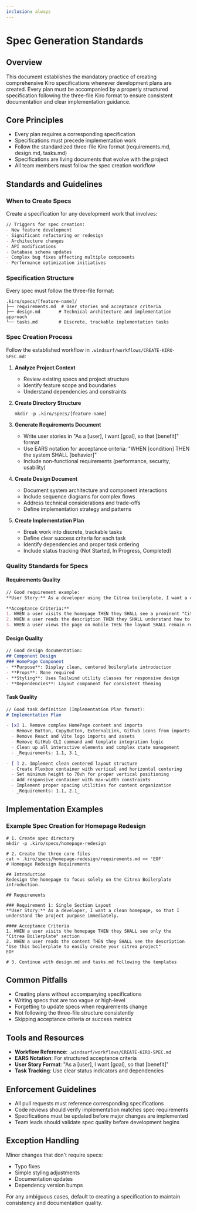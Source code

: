 ```yaml
---
inclusion: always
---
```


# Spec Generation Standards

## Overview
This document establishes the mandatory practice of creating comprehensive Kiro specifications whenever development plans are created. Every plan must be accompanied by a properly structured specification following the three-file Kiro format to ensure consistent documentation and clear implementation guidance.

## Core Principles
- Every plan requires a corresponding specification
- Specifications must precede implementation work
- Follow the standardized three-file Kiro format (requirements.md, design.md, tasks.md)
- Specifications are living documents that evolve with the project
- All team members must follow the spec creation workflow

## Standards and Guidelines

### When to Create Specs
Create a specification for any development work that involves:

```markdown
// Triggers for spec creation:
- New feature development
- Significant refactoring or redesign
- Architecture changes
- API modifications
- Database schema updates
- Complex bug fixes affecting multiple components
- Performance optimization initiatives
```

### Specification Structure
Every spec must follow the three-file format:

```
.kiro/specs/[feature-name]/
├── requirements.md  # User stories and acceptance criteria
├── design.md       # Technical architecture and implementation approach
└── tasks.md        # Discrete, trackable implementation tasks
```

### Spec Creation Process
Follow the established workflow in `.windsurf/workflows/CREATE-KIRO-SPEC.md`:

1. **Analyze Project Context**
   - Review existing specs and project structure
   - Identify feature scope and boundaries
   - Understand dependencies and constraints

2. **Create Directory Structure**
   ```fish
   mkdir -p .kiro/specs/[feature-name]
   ```

3. **Generate Requirements Document**
   - Write user stories in "As a [user], I want [goal], so that [benefit]" format
   - Use EARS notation for acceptance criteria: "WHEN [condition] THEN the system SHALL [behavior]"
   - Include non-functional requirements (performance, security, usability)

4. **Create Design Document**
   - Document system architecture and component interactions
   - Include sequence diagrams for complex flows
   - Address technical considerations and trade-offs
   - Define implementation strategy and patterns

5. **Create Implementation Plan**
   - Break work into discrete, trackable tasks
   - Define clear success criteria for each task
   - Identify dependencies and proper task ordering
   - Include status tracking (Not Started, In Progress, Completed)

### Quality Standards for Specs

#### Requirements Quality
```markdown
// Good requirement example:
**User Story:** As a developer using the Citrea boilerplate, I want a clean homepage layout, so that I can quickly understand the project's purpose.

**Acceptance Criteria:**
1. WHEN a user visits the homepage THEN they SHALL see a prominent "Citrea Boilerplate" title
2. WHEN a user reads the description THEN they SHALL understand how to use the boilerplate
3. WHEN a user views the page on mobile THEN the layout SHALL remain responsive and readable
```

#### Design Quality
```markdown
// Good design documentation:
## Component Design
### HomePage Component
- **Purpose**: Display clean, centered boilerplate introduction
- **Props**: None required
- **Styling**: Uses Tailwind utility classes for responsive design
- **Dependencies**: Layout component for consistent theming
```

#### Task Quality
```markdown
// Good task definition (Implementation Plan format):
# Implementation Plan

- [x] 1. Remove complex HomePage content and imports
  - Remove Button, CopyButton, ExternalLink, Github icons from imports
  - Remove React and Vite logo imports and assets
  - Remove GitHub CLI command and template integration logic
  - Clean up all interactive elements and complex state management
  - _Requirements: 1.1, 3.1_

- [ ] 2. Implement clean centered layout structure
  - Create Flexbox container with vertical and horizontal centering
  - Set minimum height to 70vh for proper vertical positioning
  - Add responsive container with max-width constraints
  - Implement proper spacing utilities for content organization
  - _Requirements: 1.1, 2.1_
```

## Implementation Examples

### Example Spec Creation for Homepage Redesign
```fish
# 1. Create spec directory
mkdir -p .kiro/specs/homepage-redesign

# 2. Create the three core files
cat > .kiro/specs/homepage-redesign/requirements.md << 'EOF'
# Homepage Redesign Requirements

## Introduction
Redesign the homepage to focus solely on the Citrea Boilerplate introduction.

## Requirements

### Requirement 1: Single Section Layout
**User Story:** As a developer, I want a clean homepage, so that I understand the project purpose immediately.

#### Acceptance Criteria
1. WHEN a user visits the homepage THEN they SHALL see only the "Citrea Boilerplate" section
2. WHEN a user reads the content THEN they SHALL see the description "Use this boilerplate to easily create your citrea project"
EOF

# 3. Continue with design.md and tasks.md following the templates
```

## Common Pitfalls
- Creating plans without accompanying specifications
- Writing specs that are too vague or high-level
- Forgetting to update specs when requirements change
- Not following the three-file structure consistently
- Skipping acceptance criteria or success metrics

## Tools and Resources
- **Workflow Reference**: `.windsurf/workflows/CREATE-KIRO-SPEC.md`
- **EARS Notation**: For structured acceptance criteria
- **User Story Format**: "As a [user], I want [goal], so that [benefit]"
- **Task Tracking**: Use clear status indicators and dependencies

## Enforcement Guidelines
- All pull requests must reference corresponding specifications
- Code reviews should verify implementation matches spec requirements
- Specifications must be updated before major changes are implemented
- Team leads should validate spec quality before development begins

## Exception Handling
Minor changes that don't require specs:
- Typo fixes
- Simple styling adjustments
- Documentation updates
- Dependency version bumps

For any ambiguous cases, default to creating a specification to maintain consistency and documentation quality.
